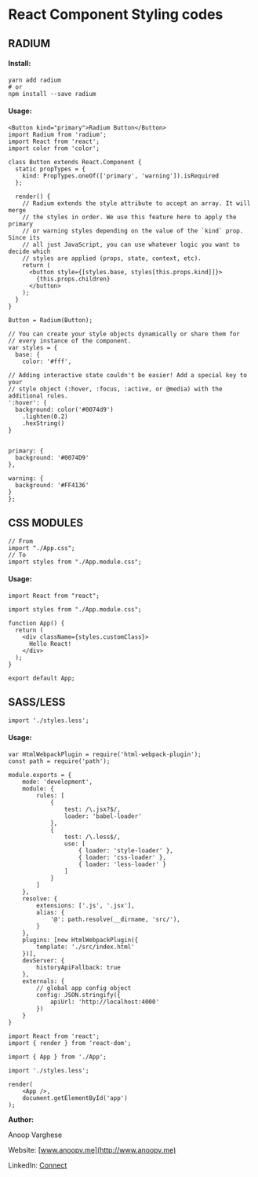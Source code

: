 # React Component Styling codes

## RADIUM
#### Install:
```
yarn add radium
# or 
npm install --save radium
```

#### Usage:

```
<Button kind="primary">Radium Button</Button>
import Radium from 'radium';
import React from 'react';
import color from 'color';

class Button extends React.Component {
  static propTypes = {
    kind: PropTypes.oneOf(['primary', 'warning']).isRequired
  };

  render() {
    // Radium extends the style attribute to accept an array. It will merge
    // the styles in order. We use this feature here to apply the primary
    // or warning styles depending on the value of the `kind` prop. Since its
    // all just JavaScript, you can use whatever logic you want to decide which
    // styles are applied (props, state, context, etc).
    return (
      <button style={[styles.base, styles[this.props.kind]]}>
        {this.props.children}
      </button>
    );
  }
}

Button = Radium(Button);

// You can create your style objects dynamically or share them for
// every instance of the component.
var styles = {
  base: {
    color: '#fff',
```
    // Adding interactive state couldn't be easier! Add a special key to your
    // style object (:hover, :focus, :active, or @media) with the additional rules.
    ':hover': {
      background: color('#0074d9')
        .lighten(0.2)
        .hexString()
    }
  ```},

  primary: {
    background: '#0074D9'
  },

  warning: {
    background: '#FF4136'
  }
};
```

## CSS MODULES
```
// From 
import "./App.css"; 
// To 
import styles from "./App.module.css";
```
#### Usage:
```
import React from "react";

import styles from "./App.module.css";

function App() {
  return (
    <div className={styles.customClass}>
      Hello React!
    </div>
  );
}

export default App;
```

## SASS/LESS

```
import './styles.less';
```

#### Usage:

```
var HtmlWebpackPlugin = require('html-webpack-plugin');
const path = require('path');

module.exports = {
    mode: 'development',
    module: {
        rules: [
            {
                test: /\.jsx?$/,
                loader: 'babel-loader'
            },
            {
                test: /\.less$/,
                use: [
                    { loader: 'style-loader' },
                    { loader: 'css-loader' },
                    { loader: 'less-loader' }
                ]
            }
        ]
    },
    resolve: {
        extensions: ['.js', '.jsx'],
        alias: {
            '@': path.resolve(__dirname, 'src/'),
        }
    },
    plugins: [new HtmlWebpackPlugin({
        template: './src/index.html'
    })],
    devServer: {
        historyApiFallback: true
    },
    externals: {
        // global app config object
        config: JSON.stringify({
            apiUrl: 'http://localhost:4000'
        })
    }
}
```

```
import React from 'react';
import { render } from 'react-dom';

import { App } from './App';

import './styles.less';

render(
    <App />,
    document.getElementById('app')
);
```

**Author:**

Anoop Varghese

Website:  [www.anoopv.me](http://www.anoopv.me)

LinkedIn:  [Connect](https://www.linkedin.com/in/anoopv1234/)

